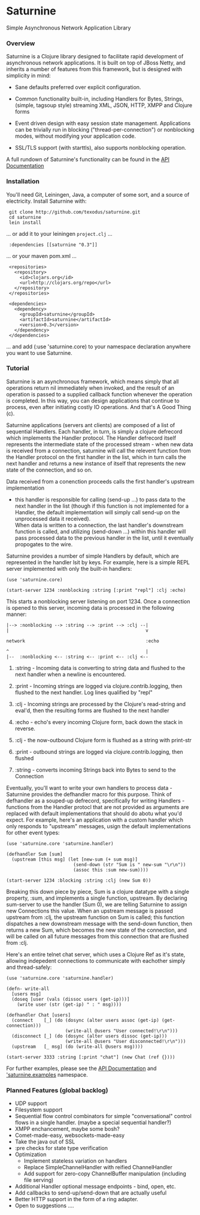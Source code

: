 # Saturnine #
Simple Asynchronous Network Application Library

### Overview ###

Saturnine is a Clojure library designed to facilitate rapid development of 
asynchronous network applications.  It is built on top of JBoss Netty, and 
inherits a number of features from this framework, but is designed with 
simplicity in mind:

- Sane defaults preferred over explicit configuration.

- Common functionality built-in, including Handlers for Bytes, Strings,
  (simple, tagsoup style) streaming XML, JSON, HTTP, XMPP and Clojure forms

- Event driven design with easy session state management.  Applications can
  be trivially run in blocking ("thread-per-connection") or nonblocking modes,
  without modifying your application code.

- SSL/TLS support (with starttls), also supports nonblocking operation.

A full rundown of Saturnine's functionality can be found in the [API Documentation](http://texodus.github.com/saturnine)

### Installation ###

You'll need Git, Leiningen, Java, a computer of some sort, and a source of
electricity.  Install Saturnine with:

     git clone http://github.com/texodus/saturnine.git
     cd saturnine
     lein install

... or add it to your leiningen `project.clj` ...

     :dependencies [[saturnine "0.3"]]

... or your maven pom.xml ...

     <repositories>
       <repository>
         <id>clojars.org</id>
         <url>http://clojars.org/repo</url>
       </repository>
     </repositories>

     <dependencies>
       <dependency>
         <groupId>saturnine</groupId>
         <artifactId>saturnine</artifactId>
         <version>0.3</version>
       </dependency>
     </dependencies>

... and add (:use 'saturnine.core) to your namespace declaration anywhere you want to
use Saturnine.

### Tutorial ###

Saturnine is an asynchronous framework, which means simply that all operations 
return nil immediately when invoked, and the result of an operation is passed
to a supplied callback function whenever the operation is completed.  In this way, 
you can design applications that continue to process, even after initiating costly
IO operations.  And that's A Good Thing (c).

Saturnine applications (servers ant clients) are composed of a list of sequential
Handlers.  Each handler, in turn, is simply a clojure defrecord which implements 
the Handler protocol.  The Handler defrecord itself represents the intermediate 
state of the processed stream - when new data is received from a connection, saturnine 
will call the relevent function from the Handler protocol on the first handler in the 
list, which in turn calls the next handler and returns a new instance of itself that 
represents the new state of the connection, and so on.  

Data received from a conenction proceeds calls the first handler's upstream implementation
- this handler is responsible for calling (send-up ...) to pass data to the next 
handler in the list (though if this function is not implemented for a Handler, the 
default implementation will simply call send-up on the unprocessed data it received).  
When data is written to a connection, the last handler's downstream function is called, 
and utilizing (send-down ...) within this handler will pass processed data to the previous
handler in the list, until it eventually propogates to the wire.

Saturnine provides a number of simple Handlers by default, which are represented
in the handler lsit by keys.  For example, here is a simple REPL server implemented
with only the built-in handlers:

    (use 'saturnine.core)

    (start-server 1234 :nonblocking :string [:print "repl"] :clj :echo)

This starts a nonblocking server listening on port 1234.  Once a connection is opened to
this server, incoming data is processed in the following manner:


    |--> :nonblocking --> :string --> :print --> :clj --|
    |                                                   v
 
    network                                             :echo

    ^                                                   |
    |--  :nonblocking <-- :string <-- :print <-- :clj <--


1. :string - Incoming data is converting to string data and flushed to the next 
   handler when a newline is encountered.

2. :print - Incoming strings are logged via clojure.contrib.logging, then 
   flushed to the next handler.  Log lines qualified by "repl"

3. :clj - Incoming strings are processed by the Clojure's read-string  and 
   eval'd, then the resulting forms are flushed to the next handler

4. :echo - echo's every incoming Clojure form, back down the stack in reverse.

5. :clj - the now-outbound Clojure form is flushed as a string with print-str

6. :print - outbound strings are logged via clojure.contrib.logging, then 
   flushed

7. :string - converts incoming Strings back into Bytes to send to the Connection


Eventually, you'll want to write your own handlers to process data - Saturnine provides
the defhandler macro for this purpose.  Think of defhandler as a souped-up defrecord, 
specifically for writing Handlers - functions from the Handler protocl that are not provided
as arguments are replaced with default implementations that should do abotu what you'd
expect.  For example, here's an application with a custom handler which only
responds to "upstream" messages, usign the default implementations for other event
types:

    (use 'saturnine.core 'saturnine.handler)

    (defhandler Sum [sum]
      (upstream [this msg] (let [new-sum (+ sum msg)]
                             (send-down (str "Sum is " new-sum "\r\n"))
                             (assoc this :sum new-sum))))

    (start-server 1234 :blocking :string :clj (new Sum 0))

Breaking this down piece by piece, Sum is a clojure datatype with a single property, :sum,
and implements a single function, upstream.  By declaring sum-server to use the handler
(Sum 0), we are telling Saturnine to assign new Connections this value.  When
an upstream message is passed upstream from :clj, the upstream function on Sum is
called;  this function dispatches a new downstream message with the send-down 
function, then returns a new Sum, which becomes the new state of the connection,
and will be called on all future messages from this connection that are flushed
from :clj.

Here's an entire telnet chat server, which uses a Clojure Ref as it's state, allowing
indepedent connections to communicate with eachother simply and thread-safely:

    (use 'saturnine.core 'saturnine.handler)

    (defn- write-all 
      [users msg]
      (doseq [user (vals (dissoc users (get-ip)))]
        (write user (str (get-ip) " : " msg))))

    (defhandler Chat [users]
      (connect    [_] (do (dosync (alter users assoc (get-ip) (get-connection)))
                          (write-all @users "User connected!\r\n")))
      (disconnect [_] (do (dosync (alter users dissoc (get-ip)))
                          (write-all @users "User disconnected!\r\n")))
      (upstream   [_ msg] (do (write-all @users msg))))
   
    (start-server 3333 :string [:print "chat"] (new Chat (ref {})))

For further examples, please see the [API Documentation](http://texodus.github.com/saturnine) and 
['saturnine.examples](http://github.com/texodus/saturnine/tree/master/src/saturnine/examples.clj) namespace.





### Planned Features (global backlog) ###

- UDP support
- Filesystem support
- Sequential flow control combinators for simple "conversational" control flows 
  in a single handler. (maybe a special sequential handler?)
- XMPP enchancement, maybe some bosh?
- Comet-made-easy, websockets-made-easy
- Take the java out of SSL
- :pre checks for state type verification
- Optimization 
    - Implement stateless variation on handlers
    - Replace SimpleChannelHandler with reified ChannelHandler
    - Add support for zero-copy ChannelBuffer manipulation (including file serving)
- Additional Handler optional message endpoints - bind, open, etc.
- Add callbacks to send-up/send-down that are actually useful
- Better HTTP support in the form of a ring adapter.
- Open to suggestions ....



    